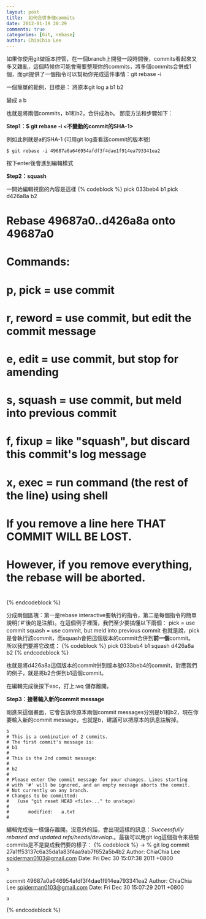 ```yaml
---
layout: post
title:  如何合併多個commits
date: 2012-01-19 20:29
comments: true
categories: [Git, rebase]
author: ChiaChia Lee
---
```



如果你使用git做版本控管，在一個branch上開發一段時間後，commits看起來又多又雜亂，這個時候你可能會需要整理你的commits，將多個commits合併成1個，而git提供了一個指令可以幫助你完成這件事情：git rebase -i

<!-- more -->

一個簡單的範例，目標是：
將原本git log
	a
	b1
	b2


變成
	a
	b

也就是將兩個commits，b1和b2，合併成為b。
那麼方法和步驟如下：

**Step1：$ git rebase -i <不變動的commit的SHA-1>**

例如此例就是a的SHA-1 (可用git log查看該commit的版本號)

	$ git rebase -i 49687a0a646954afdf3f4dae1f914ea793341ea2

按下enter後會進到編輯模式

**Step2：squash**

一開始編輯視窗的內容是這樣
{% codeblock %}
pick 033beb4 b1
pick d426a8a b2

# Rebase 49687a0..d426a8a onto 49687a0
#
# Commands:
#  p, pick = use commit
#  r, reword = use commit, but edit the commit message
#  e, edit = use commit, but stop for amending
#  s, squash = use commit, but meld into previous commit
#  f, fixup = like "squash", but discard this commit's log message
#  x, exec = run command (the rest of the line) using shell
#
# If you remove a line here THAT COMMIT WILL BE LOST.
# However, if you remove everything, the rebase will be aborted.
#
{% endcodeblock %}

分成兩個區塊：第一是rebase interactive要執行的指令，第二是每個指令的簡單說明('#'後的是注解)。在這個例子裡面，我們至少要搞懂以下兩個：
	pick = use commit
	squash = use commit, but meld into previous commit
也就是說，pick是會執行該commit，而squash會把這個版本的commit合併到**前一個**commit。
所以我們要將它改成：
{% codeblock %}
pick 033beb4 b1
squash d426a8a b2
{% endcodeblock %}

也就是將d426a8a這個版本的commit併到版本號033beb4的commit，對應我們的例子，就是將b2合併到b1這個commit。

在編輯完成後按下esc，打上:wq 儲存離開。

**Step3：接著輸入新的commit message**

剛進來這個畫面，它會告訴你原本兩個commit messages分別是b1和b2，現在你要輸入新的commit message，也就是b，建議可以把原本的訊息註解掉。
```
b
# This is a combination of 2 commits.
# The first commit's message is:
# b1
#
# This is the 2nd commit message:
#
# b2
#
# Please enter the commit message for your changes. Lines starting
# with '#' will be ignored, and an empty message aborts the commit.
# Not currently on any branch.
# Changes to be committed:
#   (use "git reset HEAD <file>..." to unstage)
#
#       modified:   a.txt
#
```

編輯完成後一樣儲存離開。沒意外的話，會出現這樣的訊息：_Successfully rebased and updated refs/heads/develop._。最後可以用git log這個指令來檢驗commits是不是變成我們要的樣子：
{% codeblock %}
-> % git log
commit 27a1ff53137c6a35da1a83f4aa9ab7f652a5b4b2
Author: ChiaChia Lee <spiderman0103@gmail.com>
Date:   Fri Dec 30 15:07:38 2011 +0800

    b

commit 49687a0a646954afdf3f4dae1f914ea793341ea2
Author: ChiaChia Lee <spiderman0103@gmail.com>
Date:   Fri Dec 30 15:07:29 2011 +0800

    a

{% endcodeblock %}

